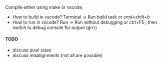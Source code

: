 Compile either using make or vscode.

* How to build in vscode? Terminal -> Run build task or cmd+shift+b
* How to run in vscode? Run -> Run without debugging or ctrl+F5 , then switch to debug console for output (grrr)

#### TODO

* discuss pixel sizes
* discuss misalignments (not all are possible)

